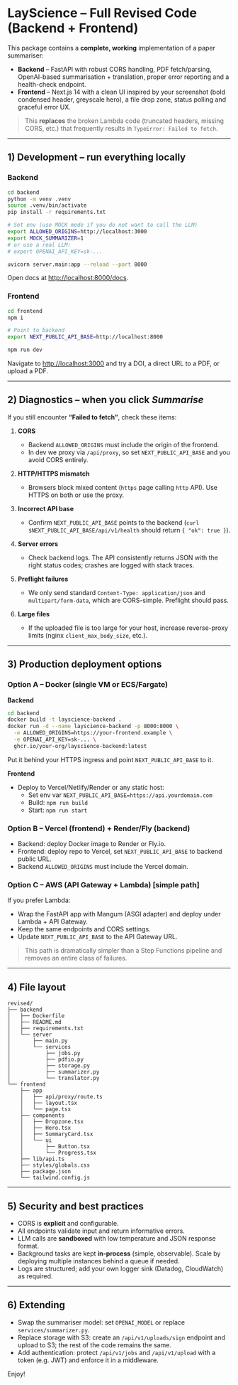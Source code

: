 # LayScience – Full Revised Code (Backend + Frontend)

This package contains a **complete, working** implementation of a paper summariser:

- **Backend** – FastAPI with robust CORS handling, PDF fetch/parsing, OpenAI-based summarisation + translation, proper error reporting and a health-check endpoint.
- **Frontend** – Next.js 14 with a clean UI inspired by your screenshot (bold condensed header, greyscale hero), a file drop zone, status polling and graceful error UX.

> This **replaces** the broken Lambda code (truncated headers, missing CORS, etc.) that frequently results in `TypeError: Failed to fetch`.  

---

## 1) Development – run everything locally

### Backend

```bash
cd backend
python -m venv .venv
source .venv/bin/activate
pip install -r requirements.txt

# Set env (use MOCK mode if you do not want to call the LLM)
export ALLOWED_ORIGINS=http://localhost:3000
export MOCK_SUMMARIZER=1
# or use a real LLM:
# export OPENAI_API_KEY=sk-...

uvicorn server.main:app --reload --port 8000
```

Open docs at <http://localhost:8000/docs>.

### Frontend

```bash
cd frontend
npm i

# Point to backend
export NEXT_PUBLIC_API_BASE=http://localhost:8000

npm run dev
```

Navigate to <http://localhost:3000> and try a DOI, a direct URL to a PDF, or upload a PDF.

---

## 2) Diagnostics – when you click *Summarise*

If you still encounter **“Failed to fetch”**, check these items:

1. **CORS**  
   - Backend `ALLOWED_ORIGINS` must include the origin of the frontend.  
   - In dev we proxy via `/api/proxy`, so set `NEXT_PUBLIC_API_BASE` and you avoid CORS entirely.

2. **HTTP/HTTPS mismatch**  
   - Browsers block mixed content (`https` page calling `http` API). Use HTTPS on both or use the proxy.

3. **Incorrect API base**  
   - Confirm `NEXT_PUBLIC_API_BASE` points to the backend (`curl $NEXT_PUBLIC_API_BASE/api/v1/health` should return `{ "ok": true }`).

4. **Server errors**  
   - Check backend logs. The API consistently returns JSON with the right status codes; crashes are logged with stack traces.

5. **Preflight failures**  
   - We only send standard `Content-Type: application/json` and `multipart/form-data`, which are CORS-simple. Preflight should pass.

6. **Large files**  
   - If the uploaded file is too large for your host, increase reverse-proxy limits (nginx `client_max_body_size`, etc.).

---

## 3) Production deployment options

### Option A – Docker (single VM or ECS/Fargate)

**Backend**

```bash
cd backend
docker build -t layscience-backend .
docker run -d --name layscience-backend -p 8000:8000 \
  -e ALLOWED_ORIGINS=https://your-frontend.example \
  -e OPENAI_API_KEY=sk-... \
  ghcr.io/your-org/layscience-backend:latest
```

Put it behind your HTTPS ingress and point `NEXT_PUBLIC_API_BASE` to it.

**Frontend**

- Deploy to Vercel/Netlify/Render or any static host:
  - Set env var `NEXT_PUBLIC_API_BASE=https://api.yourdomain.com`
  - Build: `npm run build`
  - Start: `npm run start`

### Option B – Vercel (frontend) + Render/Fly (backend)

- Backend: deploy Docker image to Render or Fly.io.   
- Frontend: deploy repo to Vercel, set `NEXT_PUBLIC_API_BASE` to backend public URL.
- Backend `ALLOWED_ORIGINS` must include the Vercel domain.

### Option C – AWS (API Gateway + Lambda) [simple path]

If you prefer Lambda:
- Wrap the FastAPI app with Mangum (ASGI adapter) and deploy under Lambda + API Gateway.
- Keep the same endpoints and CORS settings.
- Update `NEXT_PUBLIC_API_BASE` to the API Gateway URL.

> This path is dramatically simpler than a Step Functions pipeline and removes an entire class of failures.

---

## 4) File layout

```
revised/
├── backend
│   ├── Dockerfile
│   ├── README.md
│   ├── requirements.txt
│   └── server
│       ├── main.py
│       └── services
│           ├── jobs.py
│           ├── pdfio.py
│           ├── storage.py
│           ├── summarizer.py
│           └── translator.py
└── frontend
    ├── app
    │   ├── api/proxy/route.ts
    │   ├── layout.tsx
    │   └── page.tsx
    ├── components
    │   ├── Dropzone.tsx
    │   ├── Hero.tsx
    │   ├── SummaryCard.tsx
    │   └── ui
    │       ├── Button.tsx
    │       └── Progress.tsx
    ├── lib/api.ts
    ├── styles/globals.css
    ├── package.json
    └── tailwind.config.js
```

---

## 5) Security and best practices

- CORS is **explicit** and configurable.
- All endpoints validate input and return informative errors.
- LLM calls are **sandboxed** with low temperature and JSON response format.
- Background tasks are kept **in-process** (simple, observable). Scale by deploying multiple instances behind a queue if needed.
- Logs are structured; add your own logger sink (Datadog, CloudWatch) as required.

---

## 6) Extending

- Swap the summariser model: set `OPENAI_MODEL` or replace `services/summarizer.py`.
- Replace storage with S3: create an `/api/v1/uploads/sign` endpoint and upload to S3; the rest of the code remains the same.
- Add authentication: protect `/api/v1/jobs` and `/api/v1/upload` with a token (e.g. JWT) and enforce it in a middleware.

Enjoy!
